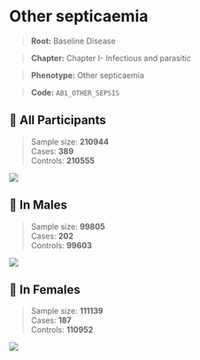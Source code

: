 # Other septicaemia

> **Root:** Baseline Disease  

> **Chapter:** Chapter I- Infectious and parasitic  

> **Phenotype:** Other septicaemia  

> **Code:** `AB1_OTHER_SEPSIS`

## 🧪 All Participants  
> Sample size: **210944**  
> Cases: **389**  
> Controls: **210555**
<img src="/Disease/Figures/ALL/Baseline/AB1_OTHER_SEPSIS.png"/>
<CsvTable src="/Disease_Data/ALL/Baseline/LG_AB1_OTHER_SEPSIS.csv" label="🔍 View full results" />

## 👨 In Males  
> Sample size: **99805**  
> Cases: **202**  
> Controls: **99603**
<img src="/Disease/Figures/Male/Baseline/AB1_OTHER_SEPSIS.png"/>
<CsvTable src="/Disease_Data/Male/Baseline/LG_AB1_OTHER_SEPSIS.csv" label="🔍 View full results" />

## 👩 In Females  
> Sample size: **111139**  
> Cases: **187**  
> Controls: **110952**
<img src="/Disease/Figures/Female/Baseline/AB1_OTHER_SEPSIS.png"/>
<CsvTable src="/Disease_Data/Female/Baseline/LG_AB1_OTHER_SEPSIS.csv" label="🔍 View full results" />
